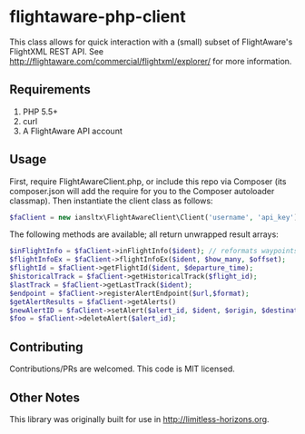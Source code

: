 flightaware-php-client
======================

This class allows for quick interaction with a (small) subset of FlightAware's FlightXML REST API. See http://flightaware.com/commercial/flightxml/explorer/ for more information.

Requirements
------------

1. PHP 5.5+
2. curl
3. A FlightAware API account

Usage
-----

First, require FlightAwareClient.php, or include this repo via Composer (its composer.json will add the require for you
to the Composer autoloader classmap). Then instantiate the client class as follows:

````php
$faClient = new iansltx\FlightAwareClient\Client('username', 'api_key');
````

The following methods are available; all return unwrapped result arrays:

````php
$inFlightInfo = $faClient->inFlightInfo($ident); // reformats waypoints with distinct latitude and longitude array keys
$flightInfoEx = $faClient->flightInfoEx($ident, $how_many, $offset);
$flightId = $faClient->getFlightId($ident, $departure_time);
$historicalTrack = $faClient->getHistoricalTrack($flight_id);
$lastTrack = $faClient->getLastTrack($ident);
$endpoint = $faClient->registerAlertEndpoint($url,$format);
$getAlertResults = $faClient->getAlerts()
$newAlertID = $faClient->setAlert($alert_id, $ident, $origin, $destination, $aircrafttype, $date_start, $date_end, $channels, $enablede, $max_weekly);
$foo = $faClient->deleteAlert($alert_id);
````

Contributing
------------

Contributions/PRs are welcomed. This code is MIT licensed.

Other Notes
-----------

This library was originally built for use in http://limitless-horizons.org.
